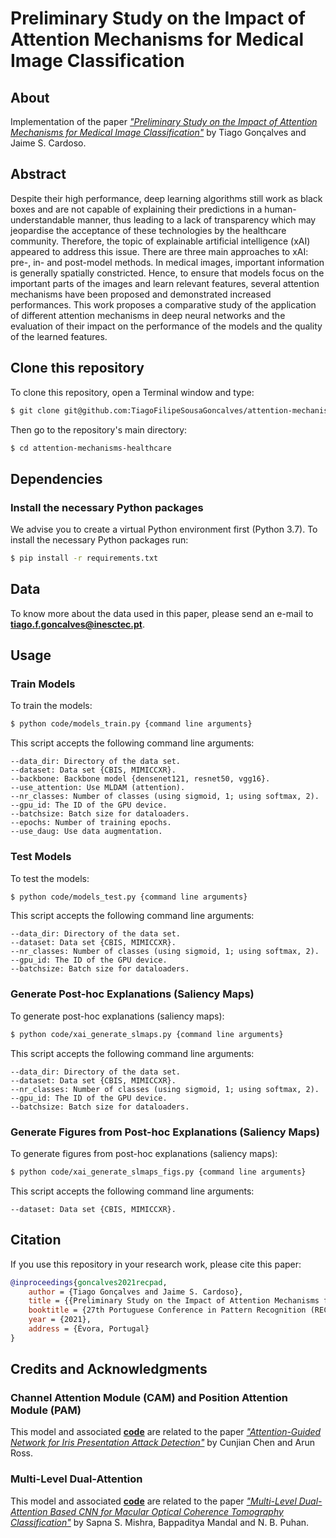 # Preliminary Study on the Impact of Attention Mechanisms for Medical Image Classification

## About
Implementation of the paper [_"Preliminary Study on the Impact of Attention Mechanisms for Medical Image Classification"_](reports/Paper.pdf) by Tiago Gonçalves and Jaime S. Cardoso.

## Abstract
Despite their high performance, deep learning algorithms still work as black boxes and are not capable of explaining their predictions in a human-understandable manner, thus leading to a lack of transparency which may jeopardise the acceptance of these technologies by the healthcare community. Therefore, the topic of explainable artificial intelligence (xAI) appeared to address this issue. There are three main approaches to xAI: pre-, in- and post-model methods. In medical images, important information is generally spatially constricted. Hence, to ensure that models focus on the important parts of the images and learn relevant features, several attention mechanisms have been proposed and demonstrated increased performances. This work proposes a comparative study of the application of different attention mechanisms in deep neural networks and the evaluation of their impact on the performance of the models and the quality of the learned features.

## Clone this repository
To clone this repository, open a Terminal window and type:
```bash
$ git clone git@github.com:TiagoFilipeSousaGoncalves/attention-mechanisms-healthcare.git
```
Then go to the repository's main directory:
```bash
$ cd attention-mechanisms-healthcare
```

## Dependencies
### Install the necessary Python packages
We advise you to create a virtual Python environment first (Python 3.7). To install the necessary Python packages run:
```bash
$ pip install -r requirements.txt
```

## Data
To know more about the data used in this paper, please send an e-mail to  [**tiago.f.goncalves@inesctec.pt**](mailto:tiago.f.goncalves@inesctec.pt).


## Usage
### Train Models
To train the models:
```bash
$ python code/models_train.py {command line arguments}
```
This script accepts the following command line arguments:
```
--data_dir: Directory of the data set.
--dataset: Data set {CBIS, MIMICCXR}.
--backbone: Backbone model {densenet121, resnet50, vgg16}.
--use_attention: Use MLDAM (attention).
--nr_classes: Number of classes (using sigmoid, 1; using softmax, 2).
--gpu_id: The ID of the GPU device.
--batchsize: Batch size for dataloaders.
--epochs: Number of training epochs.
--use_daug: Use data augmentation.
```


### Test Models
To test the models:
```bash
$ python code/models_test.py {command line arguments}
```
This script accepts the following command line arguments:
```
--data_dir: Directory of the data set.
--dataset: Data set {CBIS, MIMICCXR}.
--nr_classes: Number of classes (using sigmoid, 1; using softmax, 2).
--gpu_id: The ID of the GPU device.
--batchsize: Batch size for dataloaders.
```


### Generate Post-hoc Explanations (Saliency Maps)
To generate post-hoc explanations (saliency maps):
```bash
$ python code/xai_generate_slmaps.py {command line arguments}
```
This script accepts the following command line arguments:
```
--data_dir: Directory of the data set.
--dataset: Data set {CBIS, MIMICCXR}.
--nr_classes: Number of classes (using sigmoid, 1; using softmax, 2).
--gpu_id: The ID of the GPU device.
--batchsize: Batch size for dataloaders.
```


### Generate Figures from Post-hoc Explanations (Saliency Maps)
To generate figures from post-hoc explanations (saliency maps):
```bash
$ python code/xai_generate_slmaps_figs.py {command line arguments}
```
This script accepts the following command line arguments:
```
--dataset: Data set {CBIS, MIMICCXR}.
```



## Citation
If you use this repository in your research work, please cite this paper:
```bibtex
@inproceedings{goncalves2021recpad,
	author = {Tiago Gonçalves and Jaime S. Cardoso},
	title = {{Preliminary Study on the Impact of Attention Mechanisms for Medical Image Classification}},
	booktitle = {27th Portuguese Conference in Pattern Recognition (RECPAD)},
	year = {2021},
    address = {Évora, Portugal}
}
```



## Credits and Acknowledgments
### Channel Attention Module (CAM) and Position Attention Module (PAM)
This model and associated [**code**](https://github.com/cunjian/AGPAD) are related to the paper [_"Attention-Guided Network for Iris Presentation Attack Detection"_](https://arxiv.org/abs/2010.12631) by Cunjian Chen and Arun Ross.

### Multi-Level Dual-Attention
This model and associated [**code**](https://github.com/SapnaSM/MultiLevelDAM) are related to the paper [_"Multi-Level Dual-Attention Based CNN for Macular Optical Coherence Tomography Classification"_](https://ieeexplore.ieee.org/document/8882308) by Sapna S. Mishra, Bappaditya Mandal and N. B. Puhan.
